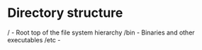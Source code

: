 # Directory structure

/ - Root top of the file system hierarchy
/bin - Binaries and other executables
/etc - 
